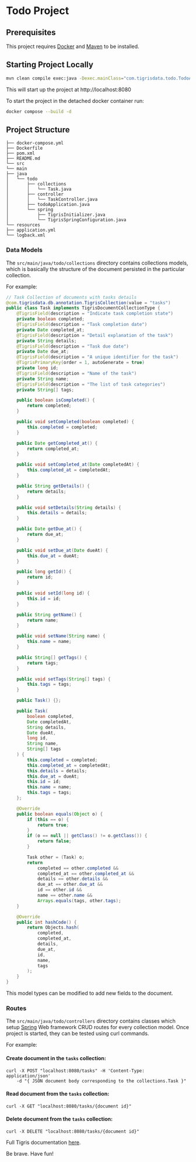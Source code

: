 # Todo Project

## Prerequisites

This project requires [Docker](https://docs.docker.com/get-docker/) and [Maven](https://maven.apache.org/install.html) to be installed.

## Starting Project Locally

```sh
mvn clean compile exec:java -Dexec.mainClass="com.tigrisdata.todo.TodoApplication"
```

This will start up the project at http://localhost:8080

To start the project in the detached docker container run:

```sh
docker compose --build -d
```

## Project Structure

```
├── docker-compose.yml
├── Dockerfile
├── pom.xml
├── README.md
└── src
└── main
├── java
│   └── todo
│       ├── collections
│       │   └── Task.java
│       ├── controller
│       │   └── TaskController.java
│       ├── todoApplication.java
│       └── spring
│           ├── TigrisInitializer.java
│           └── TigrisSpringConfiguration.java
└── resources
├── application.yml
└── logback.xml
```

### Data Models
The `src/main/java/todo/collections` directory contains collections models, which is basically the structure of the document persisted
in the particular collection.

For example:

```java
// Task Collection of documents with tasks details
@com.tigrisdata.db.annotation.TigrisCollection(value = "tasks")
public class Task implements TigrisDocumentCollectionType {
    @TigrisField(description = "Indicate task completion state")
    private boolean completed;
    @TigrisField(description = "Task completion date")
    private Date completed_at;
    @TigrisField(description = "Detail explanation of the task")
    private String details;
    @TigrisField(description = "Task due date")
    private Date due_at;
    @TigrisField(description = "A unique identifier for the task")
    @TigrisPrimaryKey(order = 1, autoGenerate = true)
    private long id;
    @TigrisField(description = "Name of the task")
    private String name;
    @TigrisField(description = "The list of task categories")
    private String[] tags;

    public boolean isCompleted() {
        return completed;
    }

    public void setCompleted(boolean completed) {
        this.completed = completed;
    }

    public Date getCompleted_at() {
        return completed_at;
    }

    public void setCompleted_at(Date completedAt) {
        this.completed_at = completedAt;
    }

    public String getDetails() {
        return details;
    }

    public void setDetails(String details) {
        this.details = details;
    }

    public Date getDue_at() {
        return due_at;
    }

    public void setDue_at(Date dueAt) {
        this.due_at = dueAt;
    }

    public long getId() {
        return id;
    }

    public void setId(long id) {
        this.id = id;
    }

    public String getName() {
        return name;
    }

    public void setName(String name) {
        this.name = name;
    }

    public String[] getTags() {
        return tags;
    }

    public void setTags(String[] tags) {
        this.tags = tags;
    }

    public Task() {};

    public Task(
        boolean completed,
        Date completedAt,
        String details,
        Date dueAt,
        long id,
        String name,
        String[] tags
    ) {
        this.completed = completed;
        this.completed_at = completedAt;
        this.details = details;
        this.due_at = dueAt;
        this.id = id;
        this.name = name;
        this.tags = tags;
    };

    @Override
    public boolean equals(Object o) {
        if (this == o) {
            return true;
        }
        if (o == null || getClass() != o.getClass()) {
            return false;
        }

        Task other = (Task) o;
        return
            completed == other.completed &&
            completed_at == other.completed_at &&
            details == other.details &&
            due_at == other.due_at &&
            id == other.id &&
            name == other.name &&
            Arrays.equals(tags, other.tags);
    }

    @Override
    public int hashCode() {
        return Objects.hash(
            completed,
            completed_at,
            details,
            due_at,
            id,
            name,
            tags
        );
    }
}
```

This model types can be modified to add new fields to the document.

### Routes

The `src/main/java/todo/controllers` directory contains classes which setup [Spring](https://spring.io) Web framework CRUD routes for every collection model.
Once project is started, they can be tested using curl commands.

For example:

#### Create document in the `tasks` collection:
```
curl -X POST "localhost:8080/tasks" -H 'Content-Type: application/json' 
    -d "{ JSON document body corresponding to the collections.Task }"
```

#### Read document from the `tasks` collection:
```
curl -X GET "localhost:8080/tasks/{document id}"
```

#### Delete document from the `tasks` collection:
```
curl -X DELETE "localhost:8080/tasks/{document id}"
```

Full Tigris documentation [here](https://docs.tigrisdata.com).

Be brave. Have fun!
